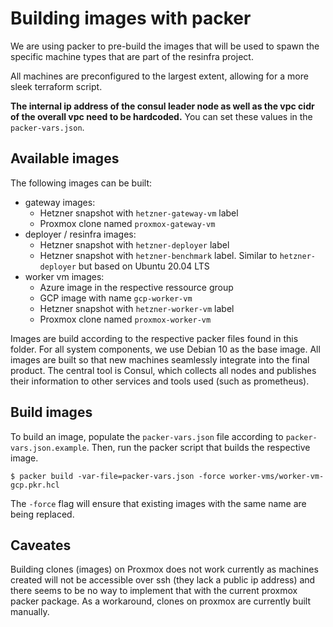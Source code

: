 # Building images with packer

We are using packer to pre-build the images that will be used to spawn the specific machine types
that are part of the resinfra project.

All machines are preconfigured to the largest extent, allowing for a more sleek terraform script.

**The internal ip address of the consul leader node as well as the vpc cidr of the overall vpc need to be hardcoded.**
You can set these values in the ``packer-vars.json``.

## Available images
The following images can be built:
- gateway images:
  - Hetzner snapshot with ``hetzner-gateway-vm`` label
  - Proxmox clone named ``proxmox-gateway-vm``   
- deployer / resinfra images:
  - Hetzner snapshot with ``hetzner-deployer`` label
  - Hetzner snapshot with `hetzner-benchmark` label. Similar to ``hetzner-deployer`` but based on Ubuntu 20.04 LTS
- worker vm images:
  - Azure image in the respective ressource group
  - GCP image with name ``gcp-worker-vm``
  - Hetzner snapshot with ``hetzner-worker-vm`` label
  - Proxmox clone named ``proxmox-worker-vm``
  
Images are build according to the respective packer files found in this folder. For all system components, we use Debian
10 as the base image. All images are built so that new 
machines seamlessly integrate into the final product. The central tool is Consul, which collects all nodes and publishes
their information to other services and tools used (such as prometheus).

## Build images
To build an image, populate the `packer-vars.json` file according to `packer-vars.json.example`.
Then, run the packer script that builds the respective image.

```
$ packer build -var-file=packer-vars.json -force worker-vms/worker-vm-gcp.pkr.hcl
```
The `-force` flag will ensure that existing images with the same name are being replaced. 

## Caveates
Building clones (images) on Proxmox does not work currently as machines created will not be accessible over ssh 
(they lack a public ip address) and there seems to be no way to implement that with the current proxmox packer
package. As a workaround, clones on proxmox are currently built manually.